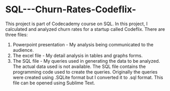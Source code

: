 # SQL---Churn-Rates-Codeflix-
This project is part of Codecademy course on SQL. In this project, I calculated and analyzed churn rates for a startup called Codeflix. There are three files:

  1) Powerpoint presentation - My analysis being communicated to the audience.
  2) The excel file - My detail analysis in tables and graphs forms.
  3) The SQL file - My queries used in generating the data to be analyzed. The actual data used is not available. The SQL file contains the programming code used to create the    queries. Originally the queries were created using .SQLite format but I converted it to .sql format. This file can be opened using Sublime Text.
